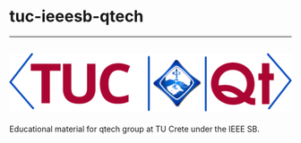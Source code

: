 # tuc-ieeesb-qtech
---
![Logo](media/tucqt_logo.svg)
---

Educational material for qtech group at TU Crete under the IEEE SB.
